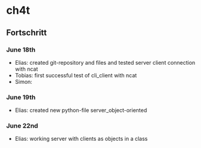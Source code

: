 # ch4t
## Fortschritt
### June 18th
- Elias: created git-repository and files and tested server client connection with ncat
- Tobias: first successful test of cli_client with ncat
- Simon: 

### June 19th
- Elias: created new python-file server_object-oriented

### June 22nd
- Elias: working server with clients as objects in a class